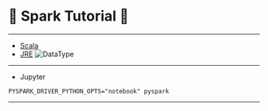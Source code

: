 # :rocket: Spark Tutorial :facepunch:

---
- [Scala][1]
- [JRE][3]
![DataType][2]
---

- Jupyter
```
PYSPARK_DRIVER_PYTHON_OPTS="notebook" pyspark
```

---
[1]: https://github.com/mbonaci/scala
[2]: https://raw.githubusercontent.com/mbonaci/scala/master/resources/Scala-class-hierarchy.gif
[3]: http://www.oracle.com/technetwork/java/javase/downloads/java-se-jdk-7-download-432154.html
